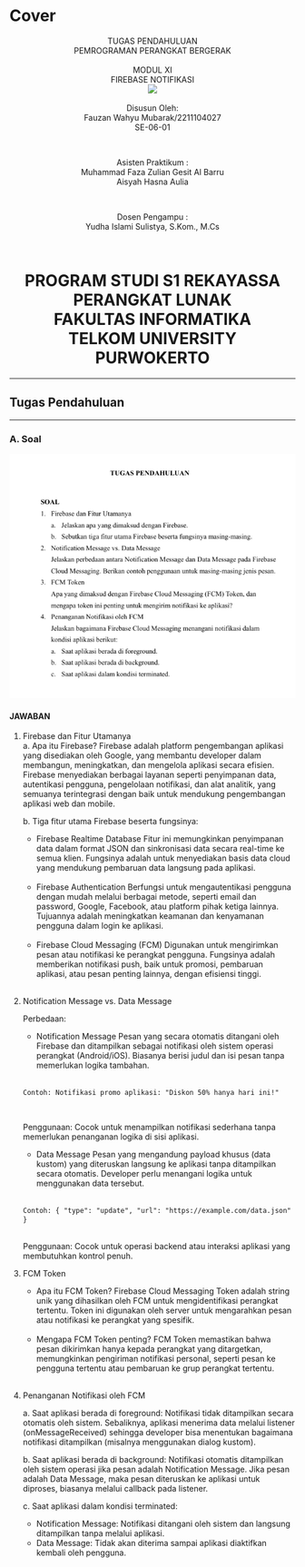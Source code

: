# Cover 
<div align="center">
TUGAS PENDAHULUAN <br>
PEMROGRAMAN PERANGKAT BERGERAK <br>
<br>
MODUL XI <br>
FIREBASE NOTIFIKASI <br>

<img src="https://lac.telkomuniversity.ac.id/wp-content/uploads/2021/01/cropped-1200px-Telkom_University_Logo.svg-270x270.png" width="250px">

<br>

Disusun Oleh: <br>
Fauzan Wahyu Mubarak/2211104027 <br>
SE-06-01 <br>

<br>

Asisten Praktikum : <br>
Muhammad Faza Zulian Gesit Al Barru <br>
Aisyah Hasna Aulia <br>

<br>

Dosen Pengampu : <br>
Yudha Islami Sulistya, S.Kom., M.Cs <br>

<br>

PROGRAM STUDI S1 REKAYASSA PERANGKAT LUNAK <br>
FAKULTAS INFORMATIKA <br> 
TELKOM UNIVERSITY PURWOKERTO <br>
=
</div>

---
## Tugas Pendahuluan
---

### A. Soal <br>
![Soal_SS](/11_Data_Storage_Bagian_2/img/soal_tp.png)
    <br>


#### JAWABAN <br>

1. Firebase dan Fitur Utamanya <br>
    a. Apa itu Firebase? 
        Firebase adalah platform pengembangan aplikasi yang disediakan oleh Google, yang membantu developer dalam membangun, meningkatkan, dan mengelola aplikasi secara efisien. Firebase menyediakan berbagai layanan seperti penyimpanan data, autentikasi pengguna, pengelolaan notifikasi, dan alat analitik, yang semuanya terintegrasi dengan baik untuk mendukung pengembangan aplikasi web dan mobile. 
        <br>

    b. Tiga fitur utama Firebase beserta fungsinya: 
    <br>

    - Firebase Realtime Database 
    Fitur ini memungkinkan penyimpanan data dalam format JSON dan sinkronisasi data secara real-time ke semua klien. Fungsinya adalah untuk menyediakan basis data cloud yang mendukung pembaruan data langsung pada aplikasi. 
    <br>

    - Firebase Authentication 
    Berfungsi untuk mengautentikasi pengguna dengan mudah melalui berbagai metode, seperti email dan password, Google, Facebook, atau platform pihak ketiga lainnya. Tujuannya adalah meningkatkan keamanan dan kenyamanan pengguna dalam login ke aplikasi. 
    <br>

    - Firebase Cloud Messaging (FCM) 
    Digunakan untuk mengirimkan pesan atau notifikasi ke perangkat pengguna. Fungsinya adalah memberikan notifikasi push, baik untuk promosi, pembaruan aplikasi, atau pesan penting lainnya, dengan efisiensi tinggi. 
    <br>

2. Notification Message vs. Data Message
    <Br>

    Perbedaan:
    <br>

    - Notification Message
    Pesan yang secara otomatis ditangani oleh Firebase dan ditampilkan sebagai notifikasi oleh sistem operasi perangkat (Android/iOS). Biasanya berisi judul dan isi pesan tanpa memerlukan logika tambahan.
    <br>
    
    ```
    Contoh: Notifikasi promo aplikasi: "Diskon 50% hanya hari ini!"
    ```
    <br>
    
    Penggunaan: Cocok untuk menampilkan notifikasi sederhana tanpa memerlukan penanganan logika di sisi aplikasi.
    <br>

    - Data Message 
    Pesan yang mengandung payload khusus (data kustom) yang diteruskan langsung ke aplikasi tanpa ditampilkan secara otomatis. Developer perlu menangani logika untuk menggunakan data tersebut.
    <br>
    
    ```
    Contoh: { "type": "update", "url": "https://example.com/data.json" }
    ```
    
    <br>
    Penggunaan: Cocok untuk operasi backend atau interaksi aplikasi yang membutuhkan kontrol penuh. 
    <br>

3. FCM Token
    <br>

    - Apa itu FCM Token?
    Firebase Cloud Messaging Token adalah string unik yang dihasilkan oleh FCM untuk mengidentifikasi perangkat tertentu. Token ini digunakan oleh server untuk mengarahkan pesan atau notifikasi ke perangkat yang spesifik.
    <br>

    - Mengapa FCM Token penting?
    FCM Token memastikan bahwa pesan dikirimkan hanya kepada perangkat yang ditargetkan, memungkinkan pengiriman notifikasi personal, seperti pesan ke pengguna tertentu atau pembaruan ke grup perangkat tertentu.
    <br>

4. Penanganan Notifikasi oleh FCM
    <br>
    
    a. Saat aplikasi berada di foreground:
    Notifikasi tidak ditampilkan secara otomatis oleh sistem. Sebaliknya, aplikasi menerima data melalui listener (onMessageReceived) sehingga developer bisa menentukan bagaimana notifikasi ditampilkan (misalnya menggunakan dialog kustom).
    <br>

    b. Saat aplikasi berada di background:
    Notifikasi otomatis ditampilkan oleh sistem operasi jika pesan adalah Notification Message. Jika pesan adalah Data Message, maka pesan diteruskan ke aplikasi untuk diproses, biasanya melalui callback pada listener.
    <br>

    c. Saat aplikasi dalam kondisi terminated:
    - Notification Message: Notifikasi ditangani oleh sistem dan langsung ditampilkan tanpa melalui aplikasi.
    - Data Message: Tidak akan diterima sampai aplikasi diaktifkan kembali oleh pengguna.
    <br>

